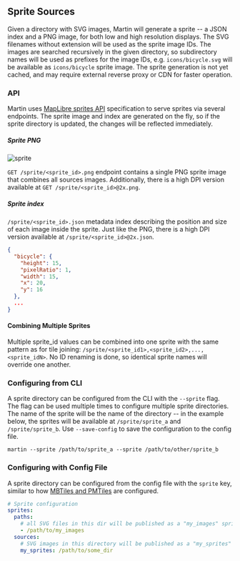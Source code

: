 ## Sprite Sources

Given a directory with SVG images, Martin will generate a sprite -- a JSON index and a PNG image, for both low and high resolution displays. The SVG filenames without extension will be used as the sprite image IDs. The images are searched recursively in the given directory, so subdirectory names will be used as prefixes for the image IDs, e.g. `icons/bicycle.svg` will be available as `icons/bicycle` sprite image. The sprite generation is not yet cached, and may require external reverse proxy or CDN for faster operation.

### API

Martin uses [MapLibre sprites API](https://maplibre.org/maplibre-style-spec/sprite/) specification to serve sprites via several endpoints. The sprite image and index are generated on the fly, so if the sprite directory is updated, the changes will be reflected immediately.

##### Sprite PNG

![sprite](sources-sprites.png)

`GET /sprite/<sprite_id>.png` endpoint contains a single PNG sprite image that combines all sources images. Additionally, there is a high DPI version available at `GET /sprite/<sprite_id>@2x.png`.

##### Sprite index

`/sprite/<sprite_id>.json` metadata index describing the position and size of each image inside the sprite. Just like the PNG, there is a high DPI version available at `/sprite/<sprite_id>@2x.json`.

```json
{
  "bicycle": {
    "height": 15,
    "pixelRatio": 1,
    "width": 15,
    "x": 20,
    "y": 16
  },
  ...
}
```

#### Combining Multiple Sprites

Multiple sprite_id values can be combined into one sprite with the same pattern as for tile joining:  `/sprite/<sprite_id1>,<sprite_id2>,...,<sprite_idN>`. No ID renaming is done, so identical sprite names will override one another.

### Configuring from CLI

A sprite directory can be configured from the CLI with the `--sprite` flag. The flag can be used multiple times to configure multiple sprite directories. The name of the sprite will be the name of the directory -- in the example below, the sprites will be available at `/sprite/sprite_a` and `/sprite/sprite_b`.  Use `--save-config` to save the configuration to the config file.

```shell
martin --sprite /path/to/sprite_a --sprite /path/to/other/sprite_b
```

### Configuring with Config File

A sprite directory can be configured from the config file with the `sprite` key, similar to how [MBTiles and PMTiles](config-file.md) are configured.

```yaml
# Sprite configuration
sprites:
  paths:
    # all SVG files in this dir will be published as a "my_images" sprite source
    - /path/to/my_images
  sources:
    # SVG images in this directory will be published as a "my_sprites" sprite source
    my_sprites: /path/to/some_dir
```

